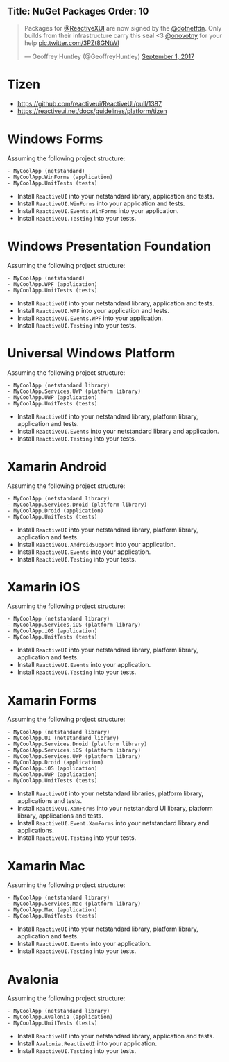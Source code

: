 Title: NuGet Packages
Order: 10
---

<blockquote class="twitter-tweet" data-lang="en"><p lang="en" dir="ltr">Packages for <a href="https://twitter.com/ReactiveXUI">@ReactiveXUI</a> are now signed by the <a href="https://twitter.com/dotnetfdn">@dotnetfdn</a>. Only builds from their infrastructure carry this seal &lt;3 <a href="https://twitter.com/onovotny">@onovotny</a> for your help <a href="https://t.co/3PZt8GNtWl">pic.twitter.com/3PZt8GNtWl</a></p>&mdash; Geoffrey Huntley (@GeoffreyHuntley) <a href="https://twitter.com/GeoffreyHuntley/status/903619522883497984">September 1, 2017</a></blockquote>
<script async src="//platform.twitter.com/widgets.js" charset="utf-8"></script>

# Tizen

* https://github.com/reactiveui/ReactiveUI/pull/1387
* https://reactiveui.net/docs/guidelines/platform/tizen

# Windows Forms

Assuming the following project structure:

```
- MyCoolApp (netstandard)
- MyCoolApp.WinForms (application)
- MyCoolApp.UnitTests (tests)
```

* Install `ReactiveUI` into your netstandard library, application and tests.
* Install `ReactiveUI.WinForms` into your application and tests.
* Install `ReactiveUI.Events.WinForms` into your application.
* Install `ReactiveUI.Testing` into your tests.

# Windows Presentation Foundation

Assuming the following project structure:

```
- MyCoolApp (netstandard)
- MyCoolApp.WPF (application)
- MyCoolApp.UnitTests (tests)
```

* Install `ReactiveUI` into your netstandard library, application and tests.
* Install `ReactiveUI.WPF` into your application and tests.
* Install `ReactiveUI.Events.WPF` into your application.
* Install `ReactiveUI.Testing` into your tests.

# Universal Windows Platform

Assuming the following project structure:

```
- MyCoolApp (netstandard library)
- MyCoolApp.Services.UWP (platform library)
- MyCoolApp.UWP (application)
- MyCoolApp.UnitTests (tests)
```

* Install `ReactiveUI` into your netstandard library, platform library, application and tests.
* Install `ReactiveUI.Events` into your netstandard library and application.
* Install `ReactiveUI.Testing` into your tests.

# Xamarin Android

Assuming the following project structure:

```
- MyCoolApp (netstandard library)
- MyCoolApp.Services.Droid (platform library)
- MyCoolApp.Droid (application)
- MyCoolApp.UnitTests (tests)
```

* Install `ReactiveUI` into your netstandard library, platform library, application and tests.
* Install `ReactiveUI.AndroidSupport` into your application.
* Install `ReactiveUI.Events` into your application.
* Install `ReactiveUI.Testing` into your tests.

# Xamarin iOS

Assuming the following project structure:

```
- MyCoolApp (netstandard library)
- MyCoolApp.Services.iOS (platform library)
- MyCoolApp.iOS (application)
- MyCoolApp.UnitTests (tests)
```

* Install `ReactiveUI` into your netstandard library, platform library, application and tests.
* Install `ReactiveUI.Events` into your application.
* Install `ReactiveUI.Testing` into your tests.

# Xamarin Forms

Assuming the following project structure:

```
- MyCoolApp (netstandard library)
- MyCoolApp.UI (netstandard library)
- MyCoolApp.Services.Droid (platform library)
- MyCoolApp.Services.iOS (platform library)
- MyCoolApp.Services.UWP (platform library)
- MyCoolApp.Droid (application)
- MyCoolApp.iOS (application)
- MyCoolApp.UWP (application)
- MyCoolApp.UnitTests (tests)
```

* Install `ReactiveUI` into your netstandard libraries, platform library, applications and tests.
* Install `ReactiveUI.XamForms` into your netstandard UI library, platform library, applications and tests.
* Install `ReactiveUI.Event.XamForms` into your netstandard library and applications.
* Install `ReactiveUI.Testing` into your tests.

# Xamarin Mac

Assuming the following project structure:

```
- MyCoolApp (netstandard library)
- MyCoolApp.Services.Mac (platform library)
- MyCoolApp.Mac (application)
- MyCoolApp.UnitTests (tests)
```

* Install `ReactiveUI` into your netstandard library, platform library, application and tests.
* Install `ReactiveUI.Events` into your application.
* Install `ReactiveUI.Testing` into your tests.

# Avalonia

Assuming the following project structure:

```
- MyCoolApp (netstandard library)
- MyCoolApp.Avalonia (application)
- MyCoolApp.UnitTests (tests)
```

* Install `ReactiveUI` into your netstandard library, application and tests.
* Install `Avalonia.ReactiveUI` into your application.
* Install `ReactiveUI.Testing` into your tests.

